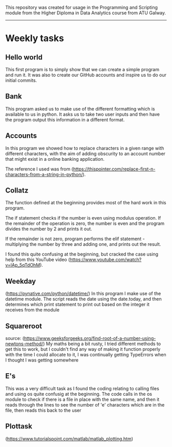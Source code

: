 
This repository was created for usage in the Programming and Scripting module from the Higher Diploma in Data Analytics course from ATU Galway.

---

# Weekly tasks
## Hello world
This first program is to simply show that we can create a simple program and run it.
It was also to create our GitHub accounts and inspire us to do our initial commits.

## Bank
This program asked us to make use of the different formatting which is available to us in python. It asks us to take two user inputs and then have the program output this information in a different format.

## Accounts
In this program we showed how to replace characters in a given range with different characters, with the aim of adding obscurity to an account number that might exist in a online banking application.

The reference I used was from (https://thispointer.com/replace-first-n-characters-from-a-string-in-python/).

## Collatz
The function defined at the beginning provides most of the hard work in this program.

The if statement checks if the number is even using modulus operation. If the remainder of the operation is zero, the number is even and the program divides the number by 2 and prints it out.

If the remainder is not zero, program performs the elif statement - multiplying the number by three and adding one, and prints out the result.

I found this quite confusing at the beginning, but cracked the case using help from this YouTube video (https://www.youtube.com/watch?v=lAp_5qTdOhM).

## Weekday
(https://pynative.com/python/datetime/) 
In this program I make use of the datetime module. The script reads the date using the date.today, and then determines which print statement to print out based on the integer it receives from the module

## Squareroot
source: (https://www.geeksforgeeks.org/find-root-of-a-number-using-newtons-method/)
My maths being a bit rusty, I tried different methods to get this to work, but I couldn't find any way of making it function properly with the time I could allocate to it, I was continually getting TypeErrors when I thought I was getting somewhere

## E's
This was a very difficult task as I found the coding relating to calling files and using os quite confusig at the beginning. 
The code calls in the os module to check if there is a file in place with the same name, and then it reads through the lines to see the number of 'e' characters which are in the file, then reads this back to the user
## Plottask

(https://www.tutorialspoint.com/matlab/matlab_plotting.htm)
